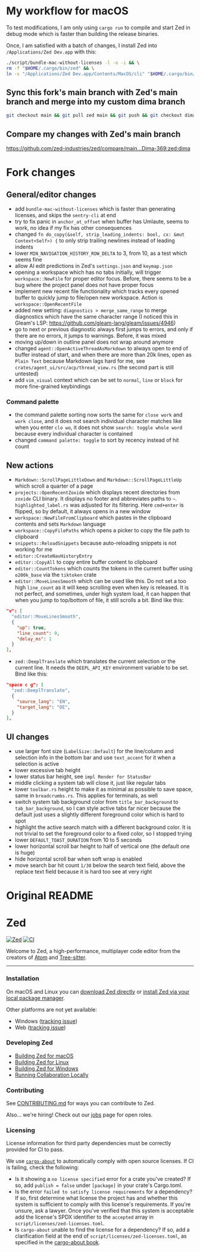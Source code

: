 # My workflow for macOS

To test modifications, I am only using `cargo run` to compile and start Zed in debug mode which is faster than building the release binaries.

Once, I am satisfied with a batch of changes, I install Zed into `/Applications/Zed Dev.app` with this:

```bash
./script/bundle-mac-without-licenses -l -o -i && \
rm -f "$HOME/.cargo/bin/zed" && \
ln -s "/Applications/Zed Dev.app/Contents/MacOS/cli" "$HOME/.cargo/bin/zed"
```

## Sync this fork's main branch with Zed's main branch and merge into my custom dima branch

```bash
git checkout main && git pull zed main && git push && git checkout dima && git merge main
```

## Compare my changes with Zed's main branch

https://github.com/zed-industries/zed/compare/main...Dima-369:zed:dima

# Fork changes

## General/editor changes

- add `bundle-mac-without-licenses` which is faster than generating licenses, and skips the `sentry-cli` at end
- try to fix panic in `anchor_at_offset` when buffer has Umlaute, seems to work, no idea if my fix has other consequences
- changed `fn do_copy(&self, strip_leading_indents: bool, cx: &mut Context<Self>) {` to only strip trailing newlines instead of leading indents
- lower `MIN_NAVIGATION_HISTORY_ROW_DELTA` to 3, from 10, as a test which seems fine
- allow AI edit predictions in Zed's `settings.json` and `keymap.json`
- opening a workspace which has no tabs initially, will trigger `workspace::NewFile` for proper editor focus. Before, there seems to be a bug where the project panel does not have proper focus
- implement new recent file functionality which tracks every opened buffer to quickly jump to file/open new workspace. Action is `workspace::OpenRecentFile`
- added new setting: `diagnostics > merge_same_range` to merge diagnostics which have the same character range (I noticed this in Gleam's LSP: https://github.com/gleam-lang/gleam/issues/4946)
- go to next or previous diagnostic always first jumps to errors, and only if there are no errors, it jumps to warnings. Before, it was mixed
- moving up/down in outline panel does not wrap around anymore
- changed `agent::OpenActiveThreadAsMarkdown` to always open to end of buffer instead of start, and when there are more than 20k lines, open as `Plain Text` because Markdown lags hard for me, see `crates/agent_ui/src/acp/thread_view.rs` (the second part is still untested)
- add `vim_visual` context which can be set to `normal`, `line` or `block` for more fine-grained keybindings

### Command palette

- the command palette sorting now sorts the same for `close work` and `work close`, and it does not search individual character matches like when you enter `clo wo`, it does not show `search: toggle whole word` because every individual character is contained
- changed `command palette: toggle` to sort by recency instead of hit count

## New actions

- `Markdown::ScrollPageLittleDown` and `Markdown::ScrollPageLittleUp` which scroll a quarter of a page
- `projects::OpenRecentZoxide` which displays recent directories from `zoxide` CLI binary. It displays no footer and abbreviates paths to `~`. `highlighted_label.rs` was adjusted for its filtering. Here `cmd+enter` is flipped, so by default, it always opens in a new window
- `workspace::NewFileFromClipboard` which pastes in the clipboard contents and sets `Markdown` language
- `workspace::CopyFilePaths` which opens a picker to copy the file path to clipboard
- `snippets::ReloadSnippets` because auto-reloading snippets is not working for me
- `editor::CreateNavHistoryEntry`
- `editor::CopyAll` to copy entire buffer content to clipboard
- `editor::CountTokens` which counts the tokens in the current buffer using `o200k_base` via the `tiktoken` crate
- `editor::MoveLinesSmooth` which can be used like this. Do not set a too high `line_count` as it will keep scrolling even when key is released. It is not perfect, and sometimes, under high system load, it can happen that when you jump to top/bottom of file, it still scrolls a bit. Bind like this:

```json
"v": [
  "editor::MoveLinesSmooth",
  {
    "up": true,
    "line_count": 9,
    "delay_ms": 1
  }
],
```

-  `zed::DeeplTranslate` which translates the current selection or the current line. It needs the `DEEPL_API_KEY` environment variable to be set. Bind like this:

```json
"space c g": [
  "zed::DeeplTranslate",
  {
    "source_lang": "EN",
    "target_lang": "DE",
  }
],
```

## UI changes

- use larger font size (`LabelSize::Default`) for the line/column and selection info in the bottom bar and use `text_accent` for it when a selection is active
- lower excessive tab height
- lower status bar height, see `impl Render for StatusBar`
- middle clicking a system tab will close it, just like regular tabs
- lower `toolbar.rs` height to make it as minimal as possible to save space, same in `breadcrumbs.rs`. This applies for terminals, as well
- switch system tab background color from `title_bar_background` to `tab_bar_background`, so I can style active tabs far nicer because the default just uses a slightly different foreground color which is hard to spot
- highlight the active search match with a different background color. It is not trivial to set the foreground color to a fixed color, so I stopped trying
- lower `DEFAULT_TOAST_DURATION` from 10 to 5 seconds
- lower horizontal scroll bar height to half of vertical one (the default one is huge)
- hide horizontal scroll bar when soft wrap is enabled
- move search bar hit count `1/30` below the search text field, above the replace text field because it is hard too see at very right

# Original README

# Zed

[![Zed](https://img.shields.io/endpoint?url=https://raw.githubusercontent.com/zed-industries/zed/main/assets/badge/v0.json)](https://zed.dev)
[![CI](https://github.com/zed-industries/zed/actions/workflows/ci.yml/badge.svg)](https://github.com/zed-industries/zed/actions/workflows/ci.yml)

Welcome to Zed, a high-performance, multiplayer code editor from the creators of [Atom](https://github.com/atom/atom) and [Tree-sitter](https://github.com/tree-sitter/tree-sitter).

---

### Installation

On macOS and Linux you can [download Zed directly](https://zed.dev/download) or [install Zed via your local package manager](https://zed.dev/docs/linux#installing-via-a-package-manager).

Other platforms are not yet available:

- Windows ([tracking issue](https://github.com/zed-industries/zed/issues/5394))
- Web ([tracking issue](https://github.com/zed-industries/zed/issues/5396))

### Developing Zed

- [Building Zed for macOS](./docs/src/development/macos.md)
- [Building Zed for Linux](./docs/src/development/linux.md)
- [Building Zed for Windows](./docs/src/development/windows.md)
- [Running Collaboration Locally](./docs/src/development/local-collaboration.md)

### Contributing

See [CONTRIBUTING.md](./CONTRIBUTING.md) for ways you can contribute to Zed.

Also... we're hiring! Check out our [jobs](https://zed.dev/jobs) page for open roles.

### Licensing

License information for third party dependencies must be correctly provided for CI to pass.

We use [`cargo-about`](https://github.com/EmbarkStudios/cargo-about) to automatically comply with open source licenses. If CI is failing, check the following:

- Is it showing a `no license specified` error for a crate you've created? If so, add `publish = false` under `[package]` in your crate's Cargo.toml.
- Is the error `failed to satisfy license requirements` for a dependency? If so, first determine what license the project has and whether this system is sufficient to comply with this license's requirements. If you're unsure, ask a lawyer. Once you've verified that this system is acceptable add the license's SPDX identifier to the `accepted` array in `script/licenses/zed-licenses.toml`.
- Is `cargo-about` unable to find the license for a dependency? If so, add a clarification field at the end of `script/licenses/zed-licenses.toml`, as specified in the [cargo-about book](https://embarkstudios.github.io/cargo-about/cli/generate/config.html#crate-configuration).
